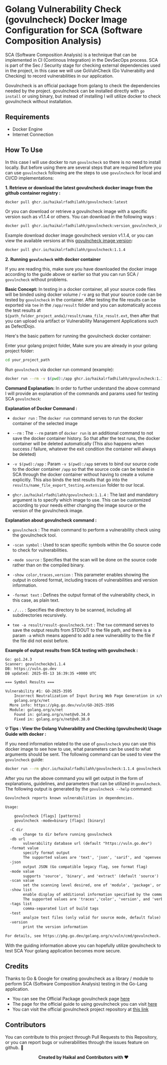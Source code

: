 # Golang Vulnerability Check (govulncheck) Docker Image Configuration for SCA (Software Composition Analysis)

SCA (Software Composition Analysis) is a technique that can be implemented in CI (Continous Integration) in the DevSecOps process. SCA is part of the Sec / Security stage for checking external dependencies used in the project, in this case we will use GoVulnCheck (Go Vulnerabilty and Checking) to record vulnerabilities in our application.

Govulncheck is an official package from golang to check the dependencies needed by the project. govulncheck can be installed directly with `go install` or using binary, but instead of installing I will utilize docker to check govulncheck without installation.

## Requirements

- Docker Engine
- Internet Connection

## How To Use

In this case I will use docker to run `govulncheck` so there is no need to install locally. But before using there are several steps that are required before you can use `govulncheck` following are the steps to use `govulncheck` for local and CI/CD implementations:

**1. Retrieve or download the latest govulncheck docker image from the github container registry :**

```bash
docker pull ghcr.io/haikalrfadhilahh/govulncheck:latest
```

Or you can download or retrieve a govulncheck image with a specific version such as v1.1.4 or others. You can download in the following ways :

```bash
docker pull ghcr.io/haikalrfadhilahh/govulncheck:version_govulncheck_image
```

Example download docker image govulncheck version v1.1.4, or you can view the available versions at this [govulncheck image version](https://github.com/HaikalRFadhilahh/go-ci-devsecops/pkgs/container/govulncheck):

```bash
docker pull ghcr.io/haikalrfadhilahh/govulncheck:1.1.4
```

**2. Running `govulncheck` with docker container**

If you are reading this, make sure you have downloaded the docker image according to the guide above or earlier so that you can run SCA / `govulncheck` without problems.

**Basic Concept:**
In testing in a docker container, all your source code files will be binded using docker volume / -v arg so that your source code can be tested by `govulncheck` in the container. After testing the file results can be exported via `tee` in the `/app/result` folder and you can automatically access the test results at `${path_folder_project_anda}/result/nama_file_result.ext`, then after that you can upload via artifact or Vulnerability Management Applications such as DefectDojo.

Here's the basic pattern for running the govulncheck docker container:

Enter your golang project folder, Make sure you are already in your golang project folder:

```bash
cd your_project_path
```

Run `govulncheck` via docker run command (example):

```bash
docker run --rm -v $(pwd):/app ghcr.io/haikalrfadhilahh/govulncheck:1.1.4 govulncheck -scan symbol -mode source -show color,traces,version -format text ./... | tee -a result/result-govulncheck.txt
```

**Command Explanation:**
In order to further understand the above command I will provide an explanation of the commands and params used for testing SCA `govulncheck`:

**Explanation of Docker Command :**

- `docker run` : The `docker run` command serves to run the docker container of the selected image

- `--rm` : The `--rm` param of `docker run` is an additional command to not save the docker container history. So that after the test runs, the docker container will be deleted automatically (This also happens when success / failure, whatever the exit condition the container will always be deleted)

- `-v $(pwd):/app` : Param `-v $(pwd):/app` serves to bind our source code to the docker container `/app` so that the source code can be tested in SCA through the docker container without having to create a volume explicitly. This also binds the test results that go into the `results/name_file_export_testing.extension` folder to our local.

- `ghcr.io/haikalrfadhilahh/govulncheck:1.1.4` : The last and mandatory argument is to specify which image to use. This can be customized according to your needs either changing the image source or the version of the govulncheck image.

**Explanation about govulncheck command :**

- `govulncheck` : The main command to perform a vulnerability check using the govulncheck tool.

- `-scan symbol` : Used to scan specific symbols within the Go source code to check for vulnerabilities.

- `-mode source` : Specifies that the scan will be done on the source code rather than on the compiled binary.

- `-show color,traces,version` : This parameter enables showing the output in colored format, including traces of vulnerabilities and version information.

- `-format text` : Defines the output format of the vulnerability check, in this case, as plain text.

- `./...` : Specifies the directory to be scanned, including all subdirectories recursively.

- `tee -a result/result-govulncheck.txt` : The `tee` command serves to save the output results from STDOUT to the file path, and there is a param `-a` which means append to add a new vulnerability to the file if the file did not exist before.

**Example of output results from SCA testing with govulncheck :**

```txt
Go: go1.24.3
Scanner: govulncheck@v1.1.4
DB: https://vuln.go.dev
DB updated: 2025-05-13 16:39:35 +0000 UTC

=== Symbol Results ===

Vulnerability #1: GO-2025-3595
    Incorrect Neutralization of Input During Web Page Generation in x/net in
    golang.org/x/net
  More info: https://pkg.go.dev/vuln/GO-2025-3595
  Module: golang.org/x/net
    Found in: golang.org/x/net@v0.34.0
    Fixed in: golang.org/x/net@v0.38.0
```

**💡 Tips : View the Golang Vulnerability and Checking (govulncheck) Usage Guide with docker :**

If you need information related to the use of `govulncheck` you can use this docker image to see how to use, what parameters can be used to what arguments should be sent. The following command can be used to view the `govulncheck` guide:

```bash
docker run --rm ghcr.io/haikalrfadhilahh/govulncheck:1.1.4 govulncheck --help
```

After you run the above command you will get output in the form of explanations, guidelines, and parameters that can be utilized in `govulncheck`. The following output is generated by the `govulncheck --help` command:

```txt
Govulncheck reports known vulnerabilities in dependencies.

Usage:

	govulncheck [flags] [patterns]
	govulncheck -mode=binary [flags] [binary]

  -C dir
    	change to dir before running govulncheck
  -db url
    	vulnerability database url (default "https://vuln.go.dev")
  -format value
    	specify format output
    	The supported values are 'text', 'json', 'sarif', and 'openvex' (default 'text')
  -json
    	output JSON (Go compatible legacy flag, see format flag)
  -mode value
    	supports 'source', 'binary', and 'extract' (default 'source')
  -scan value
    	set the scanning level desired, one of 'module', 'package', or 'symbol' (default 'symbol')
  -show list
    	enable display of additional information specified by the comma separated list
    	The supported values are 'traces','color', 'version', and 'verbose'
  -tags list
    	comma-separated list of build tags
  -test
    	analyze test files (only valid for source mode, default false)
  -version
    	print the version information

For details, see https://pkg.go.dev/golang.org/x/vuln/cmd/govulncheck.
```

With the guiding information above you can hopefully utilize govulncheck to test SCA Your golang application becomes more secure.

## Credits

Thanks to Go & Google for creating govulncheck as a library / module to perform SCA (Software Composition Analysis) testing in the Go-Lang application.

- You can see the Official Package govulncheck page [here](https://pkg.go.dev/golang.org/x/vuln/cmd/govulncheck)
- The page for the official guide to using govulncheck you can visit [here](https://go.dev/doc/tutorial/govulncheck)
- You can visit the official govulncheck project repository at [this link](https://github.com/golang/vuln)

## Contributors

You can contribute to this project through Pull Requests to this Repository, or you can report bugs or vulnerabilities through the issues feature on github. 🐳

<p align="center"><b>Created by Haikal and Contributors with ❤️ </b></p>
